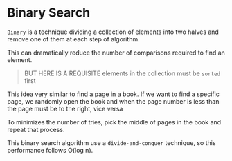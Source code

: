 # Binary Search

`Binary` is a technique dividing a collection of elements into two halves and remove one of them at each step of algorithm.

This can dramatically reduce the number of comparisons required to find an element.
> BUT HERE IS A REQUISITE
    elements in the collection must be `sorted` first

This idea very similar to find a page in a book. If we want to find a specific page, we randomly open the book and when the page number is less than the page must be to the right, vice versa

To minimizes the number of tries, pick the middle of pages in the book and repeat that process. 

This binary search algorithm use a `divide-and-conquer` technique, so this performance follows O(log n).